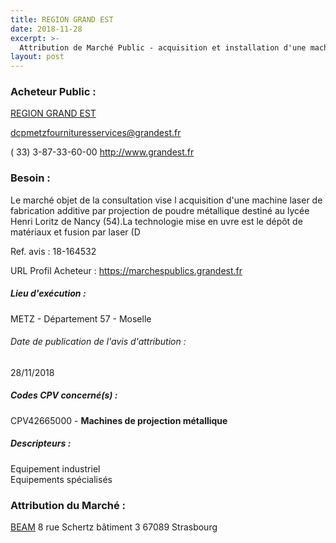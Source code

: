 ```yaml
---
title: REGION GRAND EST
date: 2018-11-28
excerpt: >-
  Attribution de Marché Public - acquisition et installation d'une machine laser de fabrication additive par projection de poudre métallique à vocation pédagogique
layout: post
---
```


### Acheteur Public : 
<a href="/acheteur-32/siren-200052264"> REGION GRAND EST</a><br/>



dcpmetzfournituresservices@grandest.fr

( 33) 3-87-33-60-00
http://www.grandest.fr
### Besoin :

Le marché objet de la consultation vise l acquisition d'une machine laser de fabrication additive par projection de poudre métallique destiné au lycée Henri Loritz de Nancy (54).La technologie mise en uvre est le dépôt de matériaux et fusion par laser (D

Ref. avis : 18-164532

URL Profil Acheteur : https://marchespublics.grandest.fr

##### Lieu d'exécution :

METZ - Département 57 - Moselle

###### Date de publication de l'avis d'attribution : 
28/11/2018

##### Codes CPV concerné(s) :
CPV42665000 - **Machines de projection métallique** <br/>

##### Descripteurs :
Equipement industriel <br/>
Equipements spécialisés <br/>

### Attribution du Marché :
<a href="/entreprise-268/siren-789740057"> BEAM</a>    8 rue Schertz bâtiment 3 67089 Strasbourg <br/>
